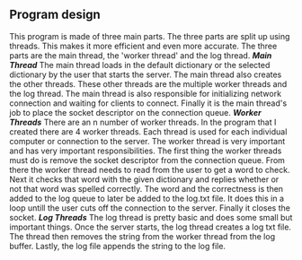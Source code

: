 
## Program design

This program is made of three main parts. The three parts are split up using threads. This makes it more efficient and even more accurate. The three parts are the main thread, the 'worker thread' and the log thread. 
***Main Thread***
The main thread loads in the default dictionary or the selected dictionary by the user that starts the server. The main thread also creates the other threads. These other threads are the multiple worker threads and the log thread. The main thread is also responsible for initializing network connection and waiting for clients to connect. Finally it is the main thread's job to place the socket descriptor on the connection queue. 
***Worker Threads***
There are an n number of worker threads. In the program that I created there are 4 worker threads. Each thread is used for each individual computer or connection to the server. The worker thread is very important and has very important responsibilities. The first thing the worker threads must do is remove the socket descriptor from the connection queue. From there the worker thread needs to read from the user to get a word to check. Next it checks that word with the given dictionary and replies whether or not that word was spelled correctly. The word and the correctness is then added to the log  queue to later be added to the log.txt file. It does this in a loop untill the user cuts off the connection to the server. Finally it closes the socket. 
***Log Threads***
The log thread is pretty basic and does some small but important things. Once the server starts, the log thread creates a log txt file. The thread then removes the string from the worker thread from the log buffer. Lastly, the log file appends the string to the log file. 
